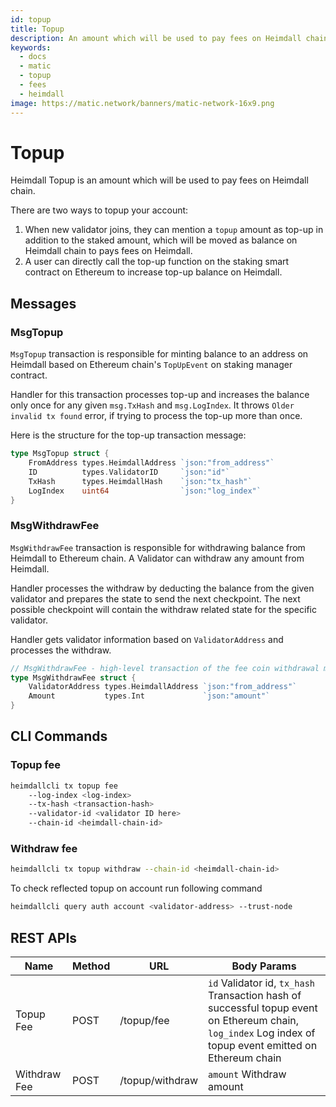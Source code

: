 ```yaml
---
id: topup
title: Topup
description: An amount which will be used to pay fees on Heimdall chain
keywords:
  - docs
  - matic
  - topup
  - fees
  - heimdall
image: https://matic.network/banners/matic-network-16x9.png 
---
```


# Topup

Heimdall Topup is an amount which will be used to pay fees on Heimdall chain.

There are two ways to topup your account:

1. When new validator joins, they can mention a `topup` amount as top-up in addition to the staked amount, which will be moved as balance on Heimdall chain to pays fees on Heimdall.
2. A user can directly call the top-up function on the staking smart contract on Ethereum to increase top-up balance on Heimdall.

## Messages

### MsgTopup

`MsgTopup` transaction is responsible for minting balance to an address on Heimdall based on Ethereum chain's `TopUpEvent` on staking manager contract.

Handler for this transaction processes top-up and increases the balance only once for any given `msg.TxHash` and `msg.LogIndex`. It throws `Older invalid tx found` error, if trying to process the top-up more than once.

Here is the structure for the top-up transaction message:

```go
type MsgTopup struct {
	FromAddress types.HeimdallAddress `json:"from_address"`
	ID          types.ValidatorID     `json:"id"`
	TxHash      types.HeimdallHash    `json:"tx_hash"`
	LogIndex    uint64                `json:"log_index"`
}
```

### MsgWithdrawFee

`MsgWithdrawFee` transaction is responsible for withdrawing balance from Heimdall to Ethereum chain. A Validator can withdraw any amount from Heimdall.

Handler processes the withdraw by deducting the balance from the given validator and prepares the state to send the next checkpoint. The next possible checkpoint will contain the withdraw related state for the specific validator.

Handler gets validator information based on `ValidatorAddress` and processes the withdraw. 

```go
// MsgWithdrawFee - high-level transaction of the fee coin withdrawal module
type MsgWithdrawFee struct {
	ValidatorAddress types.HeimdallAddress `json:"from_address"`
	Amount           types.Int             `json:"amount"`
}
```

## CLI Commands

### Topup fee

```bash
heimdallcli tx topup fee
	--log-index <log-index> 
	--tx-hash <transaction-hash> 
	--validator-id <validator ID here>
	--chain-id <heimdall-chain-id>
```

### Withdraw fee

```bash
heimdallcli tx topup withdraw --chain-id <heimdall-chain-id>
```

To check reflected topup on account run following command

```bash
heimdallcli query auth account <validator-address> --trust-node
```

## REST APIs

|Name                  |Method|URL               |Body Params                                                                                                                                      |
|----------------------|------|------------------|-------------------------------------------------------------------------------------------------------------------------------------------------|
|Topup Fee             |POST  |/topup/fee        |`id` Validator id, `tx_hash` Transaction hash of successful topup event on Ethereum chain, `log_index` Log index of topup event emitted on Ethereum chain|
|Withdraw Fee          |POST  |/topup/withdraw   |`amount` Withdraw amount|
